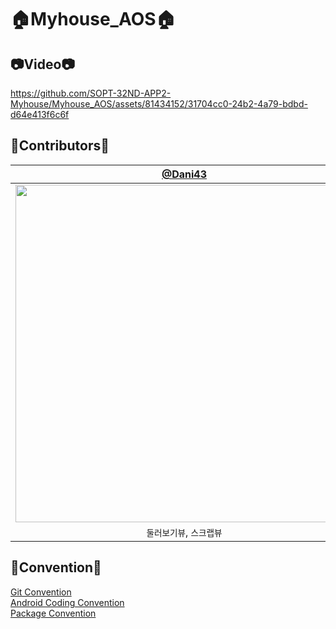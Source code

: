 # 🏠Myhouse_AOS🏠

## 📷Video📷


https://github.com/SOPT-32ND-APP2-Myhouse/Myhouse_AOS/assets/81434152/31704cc0-24b2-4a79-bdbd-d64e413f6c6f



## 💙Contributors💙
|                                         [@Dani43](https://github.com/Dan2dani)                                         | [@sxunea](https://github.com/sxunea) | [@Sangwook123](https://github.com/Sangwook123) |
|:------------------------------------------------------------------------------------------------------------------------------:| :---: | :---: |
| <img width="540" src=""/> |<img width="540" src=""/>|<img width="540" src=""/>|
|                                                    `둘러보기뷰`, `스크랩뷰`                                                    |`홈뷰`|`콘텐츠뷰`|

## 📘Convention📘
[Git Convention](https://www.notion.so/go-sopt/Git-Convention-d5e36cb5933e4fb392ae1c932b39fc48)<br/>
[Android Coding Convention](https://www.notion.so/go-sopt/Android-Coding-Convention-3eded2643543438b83eeb72a74fb8cd3)<br/>
[Package Convention](https://www.notion.so/go-sopt/Package-Convention-71ee420e54bf47f3aa2d9a5b21ad3f66)<br/>
